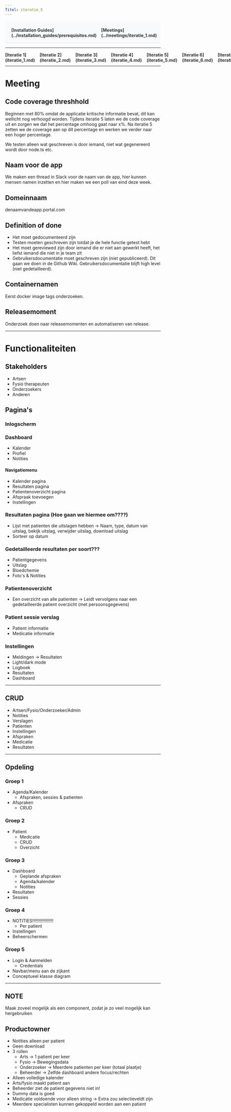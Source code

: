 ```yaml
---
Titel: iteratie_5
---
```


<div style="display:flex; justify-content:space-between; align-items:left; padding:20px; background-color:#f8f9fa; border-bottom:1px solid #e0e0e0;">
  <nav style="display:flex; gap:15px; height:30px;">
    <a markdown="1" style="text-decoration:none; color:#333; font-weight:bold;">[Installation Guides](../installation_guides/prerequisites.md)</a>
    <a markdown="1" style="text-decoration:none; color:#333; font-weight:bold;">[Meetings](../meetings/iteratie_1.md)</a>
  </nav>
</div>

---

<nav style="display:flex; gap:15px; height:30px;">
  <a markdown="1" style="text-decoration:none; color:#333; font-weight:bold;">[Iteratie 1](iteratie_1.md)</a>
  <a markdown="1" style="text-decoration:none; color:#333; font-weight:bold;">[Iteratie 2](iteratie_2.md)</a>
  <a markdown="1" style="text-decoration:none; color:#333; font-weight:bold;">[Iteratie 3](iteratie_3.md)</a>
  <a markdown="1" style="text-decoration:none; color:#333; font-weight:bold;">[Iteratie 4](iteratie_4.md)</a>
  <a markdown="1" style="text-decoration:none; color:#333; font-weight:bold;">[Iteratie 5](iteratie_5.md)</a>
  <a markdown="1" style="text-decoration:none; color:#333; font-weight:bold;">[Iteratie 6](iteratie_6.md)</a>
  <a markdown="1" style="text-decoration:none; color:#333; font-weight:bold;">[Iteratie 7](iteratie_7.md)</a>
  <a markdown="1" style="text-decoration:none; color:#333; font-weight:bold;">[Iteratie 8](iteratie_8.md)</a>
  <a markdown="1" style="text-decoration:none; color:#333; font-weight:bold;">[Iteratie 9](iteratie_9.md)</a>
</nav>

---

# Meeting
## Code coverage threshhold 
Beginnen met 80% omdat de applicatie kritische informatie bevat, dit kan wellicht nog verhoogd worden. Tijdens iteratie 5 laten we de code coverage uit en zorgen we dat het percentage omhoog gaat naar x%. Na iteratie 5 zetten we de coverage aan op dit percentage en werken we verder naar een hoger percentage. 

We testen alleen wat geschreven is door iemand, niet wat gegenereerd wordt door node.ts etc. 

## Naam voor de app
We maken een thread in Slack voor de naam van de app, hier kunnen mensen namen inzetten en hier maken we een poll van eind deze week.

## Domeinnaam
denaamvandeapp.portal.com

## Definition of done 
- Het moet gedocumenteerd zijn
- Testen moeten geschreven zijn totdat je de hele functie getest hebt
- Het moet gereviewed zijn door iemand die er niet aan gewerkt heeft, het liefst iemand die niet in je team zit
- Gebruikersdocumentatie moet geschreven zijn (niet gepubliceerd). Dit gaan we doen in de Github Wiki. Gebruikersdocumentatie blijft high level (niet gedetailleerd).

## Containernamen
Eerst docker image tags onderzoeken.

## Releasemoment 
Onderzoek doen naar releasemomenten en automatiseren van release. 

---

# Functionaliteiten
## Stakeholders
* Artsen
* Fysio therapeuten
* Onderzoekers
* Anderen

## Pagina's
### Inlogscherm
### Dashboard
* Kalender
* Profiel
* Notities

#### Navigatiemenu
* Kalender pagina
* Resultaten pagina
* Patientenoverzicht pagina
* Afspraak toevoegen
* Instellingen

### Resultaten pagina (Hoe gaan we hiermee om????)
* Lijst met patienten die uitslagen hebben -> Naam, type, datum van uitslag, bekijk uitslag, verwijder uitslag, download uitslag
* Sorteer op datum

### Gedetailleerde resultaten per soort???
* Patientgegevens
* Uitslag
* Bloedchemie
* Foto's & Notities

### Patientenoverzicht
* Een overzicht van alle patienten -> Leidt vervolgens naar een gedetailleerde patient overzicht (met persoonsgegevens)

### Patient sessie verslag
* Patient informatie
* Medicatie informatie

### Instellingen
* Meldingen -> Resultaten
* Light/dark mode
* Logboek
* Resultaten
* Dashboard

---

## CRUD
* Artsen/Fysio/Onderzoeker/Admin
* Notities
* Verslagen
* Patienten
* Instellingen
* Afspraken
* Medicatie
* Resultaten

---

## Opdeling
### Groep 1
* Agenda/Kalender
  - Afspraken, sessies & patienten
* Afspraken
  - CRUD

### Groep 2
* Patient
  - Medicatie
  - CRUD
  - Overzicht

### Groep 3
* Dashboard
  - Geplande afspraken
  - Agenda/kalender
  - Notities
* Resultaten
* Sessies

### Groep 4
* NOTITIES!!!!!!!!!!!!!!!!!
  - Per patient
* Instellingen
* Beheerschermen

### Groep 5
* Login & Aanmelden
  - Credentials
* Navbar/menu aan de zijkant  
* Conceptueel klasse diagram

---

## NOTE
Maak zoveel mogelijk als een component, zodat je zo veel mogelijk kan hergebruiken

## Productowner
* Notities alleen per patient
* Geen download
* 3 rollen
  - Arts -> 1 patient per keer
  - Fysio -> Bewegingsdata
  - Onderzoeker -> Meerdere patienten per keer (totaal plaatje)
  - Beheerder
  -> Zelfde dashboard andere focus/rechten
* Alleen volledige kalender
* Arts/fysio maakt patient aan
* Beheerder ziet de patient gegevens niet in!
* Dummy data is goed
* Medicatie voldoende voor alleen string -> Extra zou selectieveldt zijn
* Meerdere specialisten kunnen gekoppeld worden aan een patient
